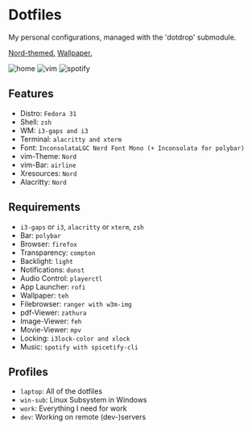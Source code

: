 Dotfiles
========

My personal configurations, managed with the 'dotdrop' submodule.

[Nord-themed.](https://www.nordtheme.com/) [Wallpaper.](https://www.reddit.com/r/swordartonline/comments/amj88q/aincrad_kirito_asuna_wallpaper/)

![home](https://i.imgur.com/T4XHdYi.png)
![vim](https://i.imgur.com/XTn3wWx.png)
![spotify](https://i.imgur.com/NE9BlBV.png)

## Features
+ Distro: `Fedora 31`
+ Shell: `zsh`
+ WM: `i3-gaps and i3`
+ Terminal: `alacritty and xterm`
+ Font: `InconsolataLGC Nerd Font Mono (+ Inconsolata for polybar)`
+ vim-Theme: `Nord`
+ vim-Bar: `airline`
+ Xresources: `Nord`
+ Alacritty: `Nord`

## Requirements
+ `i3-gaps` or `i3`, `alacritty` or `xterm`, `zsh`
+ Bar: `polybar`
+ Browser: `firefox`
+ Transparency: `compton`
+ Backlight: `light`
+ Notifications: `dunst`
+ Audio Control: `playerctl`
+ App Launcher: `rofi`
+ Wallpaper: `teh`
+ Filebrowser: `ranger with w3m-img`
+ pdf-Viewer: `zathura`
+ Image-Viewer: `feh`
+ Movie-Viewer: `mpv`
+ Locking: `i3lock-color and xlock`
+ Music: `spotify with spicetify-cli`

## Profiles
+ `laptop`: All of the dotfiles
+ `win-sub`: Linux Subsystem in Windows
+ `work`: Everything I need for work
+ `dev`: Working on remote (dev-)servers
